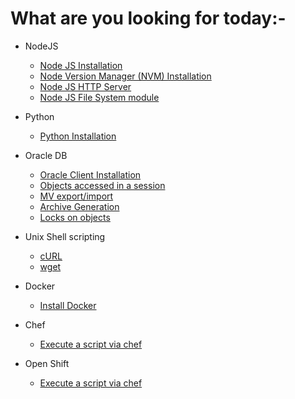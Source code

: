# What are you looking for today:-

- NodeJS
  - [Node JS Installation](https://kathuriaas.github.io/code-examples/nodejs/install_nodejs)
  - [Node Version Manager (NVM) Installation](https://kathuriaas.github.io/code-examples/nodejs/install_nvm)
  - [Node JS HTTP Server](https://kathuriaas.github.io/code-examples/nodejs/http_server)
  - [Node JS File System module](https://kathuriaas.github.io/code-examples/nodejs/file_system)

- Python
  - [Python Installation](https://kathuriaas.github.io/code-examples/python/install_python)

- Oracle DB
  - [Oracle Client Installation](https://kathuriaas.github.io/code-examples/oracle_database/oracle_client_installation)
  - [Objects accessed in a session](https://kathuriaas.github.io/code-examples/oracle_database/objects_accessed)
  - [MV export/import](https://kathuriaas.github.io/code-examples/oracle_database/mv_export_import)
  - [Archive Generation](https://kathuriaas.github.io/code-examples/oracle_database/archive_generation)
  - [Locks on objects](https://kathuriaas.github.io/code-examples/oracle_database/locks_on_objects)

- Unix Shell scripting
  - [cURL](https://kathuriaas.github.io/code-examples/unix_shell/curl)
  - [wget](https://kathuriaas.github.io/code-examples/unix_shell/wget)

- Docker
  - [Install Docker](https://kathuriaas.github.io/code-examples/docker/install_docker)
  
- Chef
  - [Execute a script via chef](https://kathuriaas.github.io/code-examples/chef/execute_script)
  
- Open Shift
  - [Execute a script via chef](https://kathuriaas.github.io/code-examples/openshift/install_openshift_client)
